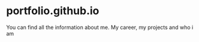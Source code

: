 # portfolio.github.io
You can find all the information about me. My career, my projects and who i am
